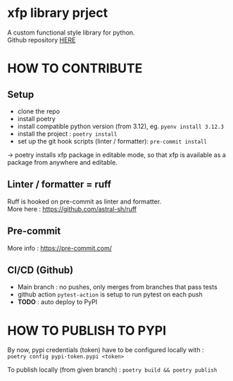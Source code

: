 # xfp library prject

A custom functional style library for python.  
Github repository [HERE](https://github.com/sebvey/python-fp/)

# HOW TO CONTRIBUTE

## Setup
- clone the repo
- install poetry
- install compatible python version (from 3.12), eg. `pyenv install 3.12.3`
- install the project : `poetry install`
- set up the git hook scripts (linter / formatter): `pre-commit install` 

-> poetry installs xfp package in editable mode, so that xfp is available as a package from anywhere and editable.  

## Linter / formatter = ruff
Ruff is hooked on pre-commit as linter and formatter.  
More here : https://github.com/astral-sh/ruff

## Pre-commit
More info : https://pre-commit.com/

## CI/CD (Github)

- Main branch : no pushes, only merges from branches that pass tests
- github action `pytest-action` is setup to run pytest on each push
- **TODO** : auto deploy to PyPI

# HOW TO PUBLISH TO PYPI

By now, pypi credentials (token) have to be configured locally with :  
`poetry config pypi-token.pypi <token>`

To publish locally (from given branch) :
`poetry build && poetry publish`
